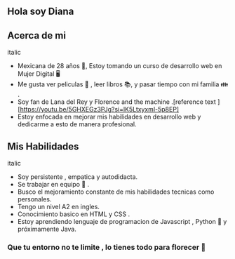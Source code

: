 ## Hola soy Diana
## Acerca de mi
italic
* Mexicana de 28 años  🍒, Estoy tomando un curso de desarrollo web en Mujer Digital 🖥
* Me gusta ver peliculas 🎥 , leer libros  📚, y pasar tiempo con mi familia 👪 .
* Soy fan de Lana del Rey y Florence and the machine .[reference text ][https://youtu.be/5GHXEGz3PJg?si=lK5Ltxyxml-5p8EP]
* Estoy enfocada en mejorar mis habilidades en desarrollo web y dedicarme a esto de manera profesional.
## Mis Habilidades
italic
* Soy persistente , empatica y autodidacta.
* Se trabajar en equipo 💪 .
* Busco el mejoramiento constante de mis habilidades tecnicas como personales.
* Tengo un nivel A2 en ingles.
* Conocimiento basico en HTML y CSS .
* Estoy aprendiendo lenguaje de programacion de Javascript , Python 🐍 y próximamente  Java.
### Que tu entorno no te limite , lo tienes todo para florecer 🌸 
